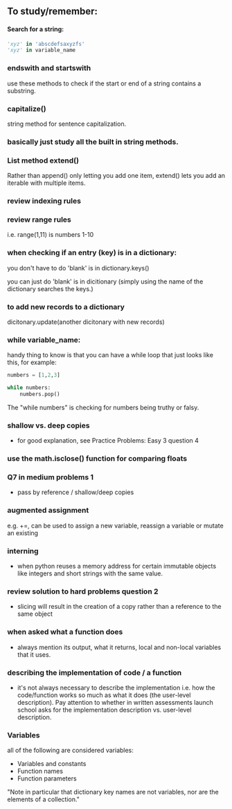 ## To study/remember:

#### Search for a string:

```python
'xyz' in 'abscdefsaxyzfs'
'xyz' in variable_name
```

### endswith and startswith

use these methods to check if the start or end of a string contains a substring.

### capitalize()

string method for sentence capitalization.

### basically just study all the built in string methods.

### List method extend() 

Rather than append() only letting you add one item, extend() lets you add an iterable with multiple items.

### review indexing rules

### review range rules 

i.e. range(1,11) is numbers 1-10

### when checking if an entry (key) is in a dictionary:

you don't have to do 'blank' is in dictionary.keys()

you can just do 'blank' is in dicitionary (simply using the name of the dictionary searches the keys.)

### to add new records to a dictionary

dicitonary.update(another dicitonary with new records)

### while variable_name:

handy thing to know is that you can have a while loop that just looks like this, for example:

```python
numbers = [1,2,3]

while numbers:
    numbers.pop()
```

The "while numbers" is checking for numbers being truthy or falsy. 

### shallow vs. deep copies

- for good explanation, see Practice Problems: Easy 3 question 4

### use the math.isclose() function for comparing floats

### Q7 in medium problems 1

- pass by reference / shallow/deep copies

### augmented assignment

e.g. +=, can be used to assign a new variable, reassign a variable or mutate an existing

### interning

- when python reuses a memory address for certain immutable objects like integers and short strings with the same value.

### review solution to hard problems question 2

- slicing will result in the creation of a copy rather than a reference to the same object

### when asked what a function does

- always mention its output, what it returns, local and non-local variables that it uses.

### describing the implementation of code / a function

- it's not always necessary to describe the implementation i.e. how the code/function works so much as what it does (the user-level description). Pay attention to whether in written assessments launch school asks for the implementation description vs. user-level description. 

### Variables

all of the following are considered variables:

- Variables and constants
- Function names
- Function parameters

"Note in particular that dictionary key names are not variables, nor are the elements of a collection."
